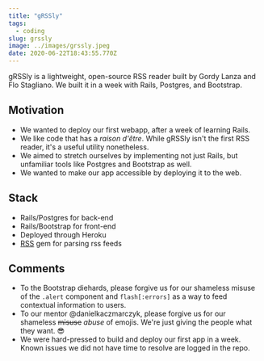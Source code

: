 ```yaml
---
title: "gRSSly"
tags:
  - coding
slug: grssly
image: ../images/grssly.jpeg
date: 2020-06-22T18:43:55.770Z
---
```


gRSSly is a lightweight, open-source RSS reader built by Gordy Lanza and Flo Stagliano. We built it in a week with Rails, Postgres, and Bootstrap.

## Motivation

- We wanted to deploy our first webapp, after a week of learning Rails.
- We like code that has a _raison d'être_. While gRSSly isn't the first RSS reader, it's a useful utility nonetheless.
- We aimed to stretch ourselves by implementing not just Rails, but unfamiliar tools like Postgres and Bootstrap as well.
- We wanted to make our app accessible by deploying it to the web.

## Stack

- Rails/Postgres for back-end
- Rails/Bootstrap for front-end
- Deployed through Heroku
- [RSS](https://github.com/ruby/rss) gem for parsing rss feeds

## Comments

- To the Bootstrap diehards, please forgive us for our shameless misuse of the `.alert` component and `flash[:errors]` as a way to feed contextual information to users.
- To our mentor @danielkaczmarczyk, please forgive us for our shameless ~~misuse~~ _abuse_ of emojis. We're just giving the people what they want. 😎
- We were hard-pressed to build and deploy our first app in a week. Known issues we did not have time to resolve are logged in the repo.

